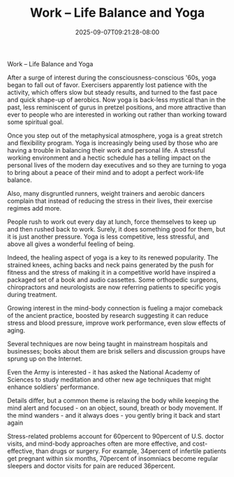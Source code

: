﻿---
title: "Work – Life Balance and Yoga"
date: 2025-09-07T09:21:28-08:00
description: "yoga Tips for Web Success"
featured_image: "/images/yoga.jpg"
tags: ["yoga"]
---

Work – Life Balance and Yoga

After a surge of interest during the consciousness-conscious '60s, yoga began to fall out of favor. Exercisers apparently lost patience with the activity, which offers slow but steady results, and turned to the fast pace and quick shape-up of aerobics. Now yoga is back-less mystical than in the past, less reminiscent of gurus in pretzel positions, and more attractive than ever to people who are interested in working out rather than working toward some spiritual goal. 

Once you step out of the metaphysical atmosphere, yoga is a great stretch and flexibility program. Yoga is increasingly being used by those who are having a trouble in balancing their work and personal life. A stressful working environment and a hectic schedule has a telling impact on the personal lives of the modern day executives and so they are turning to yoga to bring about a peace of their mind and to adopt a perfect work-life balance. 

Also, many disgruntled runners, weight trainers and aerobic dancers complain that instead of reducing the stress in their lives, their exercise regimes add more. 

People rush to work out every day at lunch, force themselves to keep up and then rushed back to work. Surely, it does something good for them, but it is just another pressure. Yoga is less competitive, less stressful, and above all gives a wonderful feeling of being. 

Indeed, the healing aspect of yoga is a key to its renewed popularity. The strained knees, aching backs and neck pains generated by the push for fitness and the stress of making it in a competitive world have inspired a packaged set of a book and audio cassettes. Some orthopedic surgeons, chiropractors and neurologists are now referring patients to specific yogis during treatment. 

Growing interest in the mind-body connection is fueling a major comeback of the ancient practice, boosted by research suggesting it can reduce stress and blood pressure, improve work performance, even slow effects of aging.

Several techniques are now being taught in mainstream hospitals and businesses; books about them are brisk sellers and discussion groups have sprung up on the Internet.

Even the Army is interested - it has asked the National Academy of Sciences to study meditation and other new age techniques that might enhance soldiers' performance. 

Details differ, but a common theme is relaxing the body while keeping the mind alert and focused - on an object, sound, breath or body movement. If the mind wanders - and it always does - you gently bring it back and start again

Stress-related problems account for 60percent to 90percent of U.S. doctor visits, and mind-body approaches often are more effective, and cost-effective, than drugs or surgery. For example, 34percent of infertile patients get pregnant within six months, 70percent of insomniacs become regular sleepers and doctor visits for pain are reduced 36percent.

